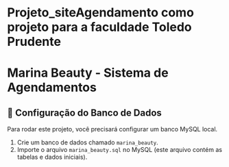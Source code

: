 # Projeto_siteAgendamento como projeto para a faculdade Toledo Prudente
# Marina Beauty - Sistema de Agendamentos

## 📌 Configuração do Banco de Dados

Para rodar este projeto, você precisará configurar um banco MySQL local.

1. Crie um banco de dados chamado `marina_beauty`.
2. Importe o arquivo `marina_beauty.sql` no MySQL (este arquivo contém as tabelas e dados iniciais).
